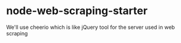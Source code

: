 # node-web-scraping-starter
We'll use cheerio which is like jQuery tool for the server used in web scraping
